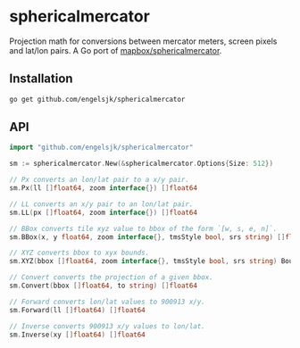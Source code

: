 # sphericalmercator

Projection math for conversions between mercator meters, screen pixels and lat/lon pairs. A Go port of [mapbox/sphericalmercator](https://github.com/mapbox/sphericalmercator).

## Installation

```bash
go get github.com/engelsjk/sphericalmercator
```

## API

```Go
import "github.com/engelsjk/sphericalmercator"

sm := sphericalmercator.New(&sphericalmercator.Options{Size: 512}) 

// Px converts an lon/lat pair to a x/y pair.
sm.Px(ll []float64, zoom interface{}) []float64

// LL converts an x/y pair to an lon/lat pair.
sm.LL(px []float64, zoom interface{}) []float64

// BBox converts tile xyz value to bbox of the form `[w, s, e, n]`.
sm.BBox(x, y float64, zoom interface{}, tmsStyle bool, srs string) []float64

// XYZ converts bbox to xyx bounds.
sm.XYZ(bbox []float64, zoom interface{}, tmsStyle bool, srs string) Bounds

// Convert converts the projection of a given bbox.
sm.Convert(bbox []float64, to string) []float64

// Forward converts lon/lat values to 900913 x/y.
sm.Forward(ll []float64) []float64

// Inverse converts 900913 x/y values to lon/lat.
sm.Inverse(xy []float64) []float64

```

